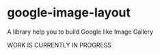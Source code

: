 google-image-layout
===================

A library help you to build Google like Image Gallery

WORK IS CURRENTLY IN PROGRESS
